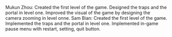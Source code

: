 Mukun Zhou: Created the first level of the game. Designed the traps and the portal in level one. Improved the visual of the
game by designing the camera zooming in level onne. 
Sam Bian: Created the first level of the game. Implemented the traps and the portal in level one. Implemented
in-game pause menu with restart, setting, quit button. 
